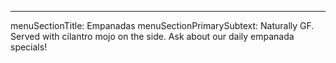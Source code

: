 ---
menuSectionTitle: Empanadas
menuSectionPrimarySubtext: Naturally GF. Served with cilantro mojo on the side. Ask about our daily empanada specials!